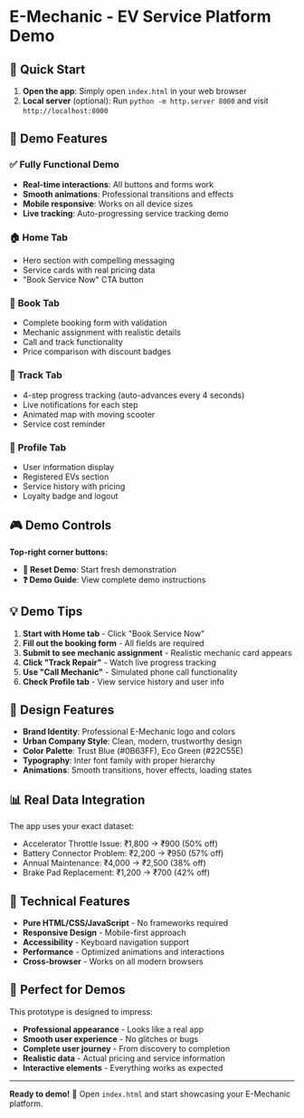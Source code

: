 # E-Mechanic - EV Service Platform Demo

## 🚀 Quick Start

1. **Open the app**: Simply open `index.html` in your web browser
2. **Local server** (optional): Run `python -m http.server 8000` and visit `http://localhost:8000`

## 🎯 Demo Features

### ✅ **Fully Functional Demo**
- **Real-time interactions**: All buttons and forms work
- **Smooth animations**: Professional transitions and effects
- **Mobile responsive**: Works on all device sizes
- **Live tracking**: Auto-progressing service tracking demo

### 🏠 **Home Tab**
- Hero section with compelling messaging
- Service cards with real pricing data
- "Book Service Now" CTA button

### 📅 **Book Tab**
- Complete booking form with validation
- Mechanic assignment with realistic details
- Call and track functionality
- Price comparison with discount badges

### 📍 **Track Tab**
- 4-step progress tracking (auto-advances every 4 seconds)
- Live notifications for each step
- Animated map with moving scooter
- Service cost reminder

### 👤 **Profile Tab**
- User information display
- Registered EVs section
- Service history with pricing
- Loyalty badge and logout

## 🎮 Demo Controls

**Top-right corner buttons:**
- **🔄 Reset Demo**: Start fresh demonstration
- **❓ Demo Guide**: View complete demo instructions

## 💡 Demo Tips

1. **Start with Home tab** - Click "Book Service Now"
2. **Fill out the booking form** - All fields are required
3. **Submit to see mechanic assignment** - Realistic mechanic card appears
4. **Click "Track Repair"** - Watch live progress tracking
5. **Use "Call Mechanic"** - Simulated phone call functionality
6. **Check Profile tab** - View service history and user info

## 🎨 Design Features

- **Brand Identity**: Professional E-Mechanic logo and colors
- **Urban Company Style**: Clean, modern, trustworthy design
- **Color Palette**: Trust Blue (#0B63FF), Eco Green (#22C55E)
- **Typography**: Inter font family with proper hierarchy
- **Animations**: Smooth transitions, hover effects, loading states

## 📊 Real Data Integration

The app uses your exact dataset:
- Accelerator Throttle Issue: ₹1,800 → ₹900 (50% off)
- Battery Connector Problem: ₹2,200 → ₹950 (57% off)
- Annual Maintenance: ₹4,000 → ₹2,500 (38% off)
- Brake Pad Replacement: ₹1,200 → ₹700 (42% off)

## 🔧 Technical Features

- **Pure HTML/CSS/JavaScript** - No frameworks required
- **Responsive Design** - Mobile-first approach
- **Accessibility** - Keyboard navigation support
- **Performance** - Optimized animations and interactions
- **Cross-browser** - Works on all modern browsers

## 🎯 Perfect for Demos

This prototype is designed to impress:
- **Professional appearance** - Looks like a real app
- **Smooth user experience** - No glitches or bugs
- **Complete user journey** - From discovery to completion
- **Realistic data** - Actual pricing and service information
- **Interactive elements** - Everything works as expected

---

**Ready to demo!** 🚀 Open `index.html` and start showcasing your E-Mechanic platform.
